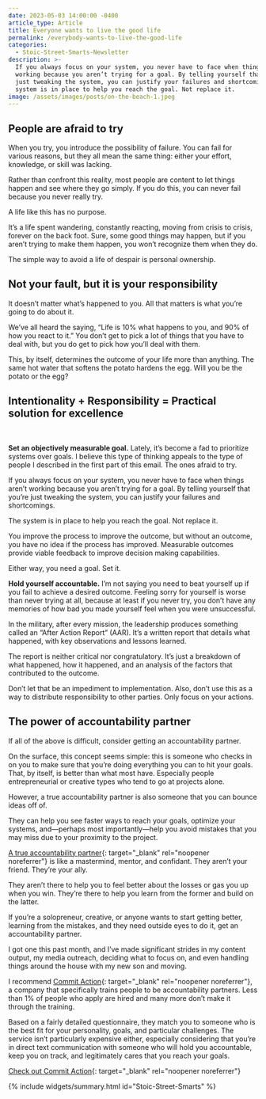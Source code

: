 ```yaml
---
date: 2023-05-03 14:00:00 -0400
article_type: Article
title: Everyone wants to live the good life
permalink: /everybody-wants-to-live-the-good-life
categories:
  - Stoic-Street-Smarts-Newsletter
description: >-
  If you always focus on your system, you never have to face when things aren’t
  working because you aren’t trying for a goal. By telling yourself that you’re
  just tweaking the system, you can justify your failures and shortcomings. The
  system is in place to help you reach the goal. Not replace it.
image: /assets/images/posts/on-the-beach-1.jpeg
---
```

## People are afraid to try

When you try, you introduce the possibility of failure. You can fail for various reasons, but they all mean the same thing: either your effort, knowledge, or skill was lacking.

Rather than confront this reality, most people are content to let things happen and see where they go simply. If you do this, you can never fail because you never really try.

A life like this has no purpose.

It’s a life spent wandering, constantly reacting, moving from crisis to crisis, forever on the back foot. Sure, some good things may happen, but if you aren’t trying to make them happen, you won’t recognize them when they do.

The simple way to avoid a life of despair is personal ownership.

## Not your fault, but it is your responsibility

It doesn’t matter what’s happened to you. All that matters is what you’re going to do about it.

We’ve all heard the saying, “Life is 10% what happens to you, and 90% of how you react to it.” You don’t get to pick a lot of things that you have to deal with, but you do get to pick how you’ll deal with them.

This, by itself, determines the outcome of your life more than anything. The same hot water that softens the potato hardens the egg. Will you be the potato or the egg?

## Intentionality + Responsibility = Practical solution for excellence

​

**Set an objectively measurable goal.**&nbsp;Lately, it’s become a fad to prioritize systems over goals. I believe this type of thinking appeals to the type of people I described in the first part of this email. The ones afraid to try.

If you always focus on your system, you never have to face when things aren’t working because you aren’t trying for a goal. By telling yourself that you’re just tweaking the system, you can justify your failures and shortcomings.

The system is in place to help you reach the goal. Not replace it.

You improve the process to improve the outcome, but without an outcome, you have no idea if the process has improved. Measurable outcomes provide viable feedback to improve decision making capabilities.

Either way, you need a goal. Set it.

**Hold yourself accountable.**&nbsp;I’m not saying you need to beat yourself up if you fail to achieve a desired outcome. Feeling sorry for yourself is worse than never trying at all, because at least if you never try, you don’t have any memories of how bad you made yourself feel when you were unsuccessful.

In the military, after every mission, the leadership produces something called an “After Action Report” (AAR). It’s a written report that details what happened, with key observations and lessons learned.

The report is neither critical nor congratulatory. It’s just a breakdown of what happened, how it happened, and an analysis of the factors that contributed to the outcome.

Don’t let that be an impediment to implementation. Also, don’t use this as a way to distribute responsibility to other parties. Only focus on your actions.

## The power of accountability partner

​If all of the above is difficult, consider getting an accountability partner.

On the surface, this concept seems simple: this is someone who checks in on you to make sure that you’re doing everything you can to hit your goals. That, by itself, is better than what most have. Especially people entrepreneurial or creative types who tend to go at projects alone.

However, a true accountability partner is also someone that you can bounce ideas off of.

They can help you see faster ways to reach your goals, optimize your systems, and—perhaps most importantly—help you avoid mistakes that you may miss due to your proximity to the project.

​[A true accountability partner](https://www.commitaction.com/?oid=1&amp;affid=11){: target="_blank" rel="noopener noreferrer"}&nbsp;is like a mastermind, mentor, and confidant. They aren’t your friend. They’re your ally.

They aren’t there to help you to feel better about the losses or gas you up when you win. They’re there to help you learn from the former and build on the latter.

If you’re a solopreneur, creative, or anyone wants to start getting better, learning from the mistakes, and they need outside eyes to do it, get an accountability partner.

I got one this past month, and I’ve made significant strides in my content output, my media outreach, deciding what to focus on, and even handling things around the house with my new son and moving.

I recommend&nbsp;[Commit Action](https://www.commitaction.com/?oid=1&amp;affid=11){: target="_blank" rel="noopener noreferrer"}, a company that specifically trains people to be accountability partners. Less than 1% of people who apply are hired and many more don’t make it through the training.

Based on a fairly detailed questionnaire, they match you to someone who is the best fit for your personality, goals, and particular challenges. The service isn’t particularly expensive either, especially considering that you’re in direct text communication with someone who will hold you accountable, keep you on track, and legitimately cares that you reach your goals.

​[Check out Commit Action](https://www.commitaction.com/?oid=1&amp;affid=11){: target="_blank" rel="noopener noreferrer"}

{% include widgets/summary.html id="Stoic-Street-Smarts" %}